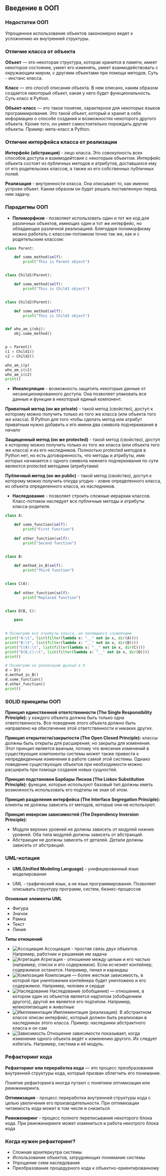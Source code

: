 ## Введение в ООП

### Недостатки ООП

Упрощенное использование объектов закономерно ведет к усложнению их внутренней структуры.

### Отличие класса от объекта

**Объект** — это некоторая структура, которая хранится в памяти, имеет некоторое состояние, 
умеет его изменять, умеет взаимодействовать с окружающим миром, с другими объектами при помощи методов. 
Суть - инстанс класса.

**Класс** — это способ описания объекта. В нем описано, каким образом создается некоторый объект, 
какая у него будет функциональность. Суть класс в Python.
 
**Объект-класс** — это такое понятие, характерное для некоторых языков программирования. 
Это такой объект, который и хранит в себе информацию о способе создания и возможностях некоторого другого объекта. 
Кроме того, он умеет самостоятельно порождать другие объекты. Пример: мета-класс в Python.

### Отличие интерфейса класса от реализации

**Интерфейс (абстракция)** - лицо класса. Это совокупность всех способов доступа и взаимодейтсвия с некоторым объектом.
Интерфейс объекта состоит из публичных методов и атрибутов, доставшихся ему от его родительских классов, 
а также из его собственных публичных полей.

**Реализация** - внутренности класса. Она описывает то, как именно устроен объект. 
Каким образом он будет решать поставленную перед ним задачу. 

### Парадигмы ООП

* **Полиморфизм** - позволяет использовать один и тот же код для различных объектов, имеющих один и тот же интерфейс, 
но обладающих различной реализацией. Блягодаря полиморфизму можно работать с классом-потомком точно так же, 
как и с родительским классом: 
```python
class Parent:

    def some_method(self):
        print("This is Parent object")


class Child1(Parent):

    def some_method(self):
        print("This is Child1 object")


class Child2(Parent):

    def some_method(self):
        print("This is Child2 object")


def who_am_i(obj):
    obj.some_method()


p = Parent()
c1 = Child1()
c2 = Child2()

who_am_i(p)
who_am_i(c1)
who_am_i(c2)
print()

```

* **Инкапсуляция** - возможность защитить некоторые данные от несанкционированного доступа. 
Она позволяет упаковать все данные и функции в некоторый единый компонент.

**Приватный метод (он же private)** - такой метод (свойство), доступ к которому можно получить только 
из того же класса (или объекта того же класса). В Python для того чтобы сделать метод или атрибут приватным
нужно добавить к его имени два символа подчеркивания в начало

**Защищенный метод (он же protected)** - такой метод (свойство), доступ к которому можно получить только из 
того же класса (или объекта того же класса) и из его наследников. Полностью protected методов в Python нет, 
но есть договоренность, что методы и атрибуты, имя которых начинается с одного символа нижнего подчеркивания
по сути являются protected методами (атрибутами) 

**Публичный метод (он же public)**  - такой метод (свойство), доступ к которому можно получить откуда угодно - извне
 определенного класса, из объекта определенного класса, из наследников.

* **Наследование** - позволяет строить сложные иерархии классов. Класс-потомок наследует все публичные методы 
и атрибуты класса-родителя.

```python
class A:

    def some_function(self):
        print("First function")
        
    def other_function(self):
        print("Second function")


class B:
    
    def method_in_B(self):
        print("Third function")


class C(A):
    
    def other_function(self):
        print("Replaced function")


class D(B, C):

    pass
  

# Посмотрим все атрибуты класса, не являющиеся служебными
print("A:\t", list(filter(lambda x: "__" not in x, dir(A))))
print("B:\t", list(filter(lambda x: "__" not in x, dir(B))))
print("C(A):\t", list(filter(lambda x: "__" not in x, dir(C))))
print("D(B,C):\t", list(filter(lambda x: "__" not in x, dir(D))))
print()

# Посмотрим на реализацию функцй в D
d = D()
d.method_in_B()
d.some_function()
d.other_function()
print()
```

### SOLID принципы ООП

**Принцип единственной ответственности (The Single Responsibility Principle):** у каждого объекта должна быть только одна ответственность. 
Все поведение этого объекта должно быть направлено на обеспечение этой ответственности и никаких других.

**Принцип открытости/закрытости (The Open Closed Principle):** классы должны быть открыты для расширения, 
но закрыты для изменения. Этот принцип является важным, потому что внесение изменений в существующие компоненты 
системы может также привести к непредвиденным изменения в работе самой этой системы. 
Однако поведение существующих объектов при необходимости можно расширить при помощи создания новых сущностей.

**Принцип подстановки Барбары Лисков (The Liskov Substitution Principle):** 
функции, которые используют базовый тип должны иметь возможность использовать его подтипы не зная об этом.

**Принцип разделения интерфейса (The Interface Segregation Principle):**
 клиенты не должны зависеть от методов, которые они не используют.
 
**Принцип инверсии зависимостей (The Dependency Inversion Principle):**
 
* Модули верхних уровней не должны зависеть от модулей нижних уровней. 
Оба типа модулей должны зависеть от абстракций.
* Абстракции не должны зависеть от деталей. Детали должны зависеть от абстракций.
 
 
### UML-нотация

* **UML(Unified Modeling Language)** - унифицированный язык моделирования

* UML - графический язык, а не язык программирования. 
Позволяет описывать структуру программ, систем, бизнес-процессов

**Основные элементы UML**
* Фигура 
* Значок 
* Рамка 
* Текст 
* Линия

**Типы отношений**
* ![Ассоциация](association.png) Ассоциация - простая связь двух объектов. Например, работник и решаемая им задача
* ![Агрегация](aggregation.png) Агрегация - отношение между целым и его частью (например, список и его содержимое). Если исчезнет контейнер, 
содержимое останется. Например, пенал и карандаш
* ![Композиция](composition.png) Композиция — более жесткая зависимость, в которой при уничтожении контейнера будет уничтожено и его содержимое. 
Например, человек и сердце
* ![Наследование](inheritance.png) Наследование (обобщение) — отношение, в котором один из объектов является надтипом (обобщением другого), 
другой же является его подтипом. Например, млекопитающие и животные
* ![Имплементация](implementation.png) Имплементация (реализация). В абстрактном классе описан интерфейс, который должен быть реализован в наследниках этого класса. 
Пример: наследники абстрактного класса и он сам
* ![Зависимость](dependency.png) Отношение зависимости показывает, когда изменение одного объекта ведёт к изменению другого. 
Их следует избегать. Например, система и её модуль.

### Рефакторинг кода

**Рефакторинг или переработка кода** — это процесс преобразования внутренней структуры кода, 
который призван облегчить его понимание. 

Понятие рефакторинга иногда путают с понятием оптимизации или реинжиниринга.

**Оптимизация** - процесс переработки внутренней структуры кода с целью увеличения его производительности. 
При оптимизации читаемость кода может в том числе и снизиться

**Реинжениринг** - процесс полного переписывания некоторого блока кода. 
При реинжиниринге может измениться и работа некотрого блока кода

### Когда нужен рефакторинг?
* Сложная архитеркутра системы
* Использование объектов, затрудняющих понимание системы
* Упрощение схем наследования
* Преобразование процедурного кода к объектно-ориентированному

